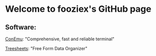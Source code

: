 # Welcome to fooziex's GitHub page

## Software:

[ConEmu](https://conemu.github.io/): "Comprehensive, fast and reliable terminal"

[Treesheets](https://strlen.com/treesheets/): "Free Form Data Organizer"
